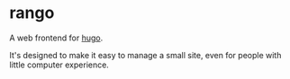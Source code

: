 rango
=====

A web frontend for [hugo](https://gohugo.io).

It's designed to make it easy to manage a small site, even for people with
little computer experience.
